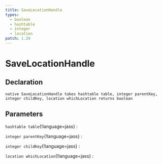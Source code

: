 ```yaml
---
title: SaveLocationHandle
types:
  - boolean
  - hashtable
  - integer
  - location
patch: 1.24
---
```


# SaveLocationHandle

## Declaration

```jass
native SaveLocationHandle takes hashtable table, integer parentKey, integer childKey, location whichLocation returns boolean
```

## Parameters
`hashtable table`{!language=jass}
: 

`integer parentKey`{!language=jass}
: 

`integer childKey`{!language=jass}
: 

`location whichLocation`{!language=jass}
: 
